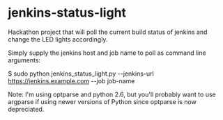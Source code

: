 # jenkins-status-light

Hackathon project that will poll the current build status of jenkins and change the LED lights accordingly. 

Simply supply the jenkins host and job name to poll as command line arguments:

$ sudo python jenkins_status_light.py --jenkins-url https://jenkins.example.com --job job-name

Note: I'm using optparse and python 2.6, but you'll probably want to use argparse if using newer versions of Python since optparse is now depreciated.
